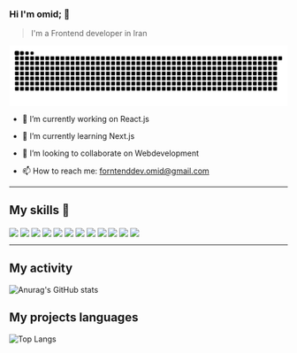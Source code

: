 ### Hi I'm omid; 👋
> I'm a Frontend developer in Iran
<img align="center" src="https://raw.githubusercontent.com/imrrobat/imrrobat/d1b244e170d2b75fdda3efd499eaaf163f7a617c/images/github-contribution-grid-snake.svg" />

- 🔭 I’m currently working on React.js

- 🌱 I’m currently learning Next.js

- 👯 I’m looking to collaborate on Webdevelopment


- 📫 How to reach me: forntenddev.omid@gmail.com

---
<h2>My skills 💪</h2>

<div display= 'flex'>
 <img align="center" width='80px' src="https://raw.githubusercontent.com/marwin1991/profile-technology-icons/refs/heads/main/icons/html.png" />
<img align="center" width='80px' src="https://raw.githubusercontent.com/marwin1991/profile-technology-icons/refs/heads/main/icons/css.png" />
<img align="center" width='80px' src="https://raw.githubusercontent.com/marwin1991/profile-technology-icons/refs/heads/main/icons/sass.png" />
<img align="center" width='80px' src="https://raw.githubusercontent.com/marwin1991/profile-technology-icons/refs/heads/main/icons/tailwind_css.png" />
<img align="center" width='80px' src="https://raw.githubusercontent.com/marwin1991/profile-technology-icons/refs/heads/main/icons/git.png" />
<img align="center" width='80px' src="https://raw.githubusercontent.com/marwin1991/profile-technology-icons/refs/heads/main/icons/javascript.png" />
<img align="center" width='80px' src="https://raw.githubusercontent.com/marwin1991/profile-technology-icons/refs/heads/main/icons/react.png" />
<img align="center" width='80px' src="https://raw.githubusercontent.com/marwin1991/profile-technology-icons/refs/heads/main/icons/typescript.png" />
<img align="center" width='80px' src="https://raw.githubusercontent.com/marwin1991/profile-technology-icons/refs/heads/main/icons/next_js.png" />
<img align="center" width='80px' src="https://raw.githubusercontent.com/marwin1991/profile-technology-icons/refs/heads/main/icons/redux.png" />
<img align="center" width='80px' src="https://raw.githubusercontent.com/marwin1991/profile-technology-icons/refs/heads/main/icons/node_js.png" />
<img align="center" width='80px' src="https://raw.githubusercontent.com/marwin1991/profile-technology-icons/refs/heads/main/icons/bootstrap.png" />
</div>


---
 ## My activity
![Anurag's GitHub stats](https://github-readme-stats.vercel.app/api?username=Omidfoladvand4&show_icons=true&theme=transparent) 
## My projects languages
![Top Langs](https://github-readme-stats.vercel.app/api/top-langs/?username=Omidfoladvand4&size_weight=0.5&count_weight=0.5)




